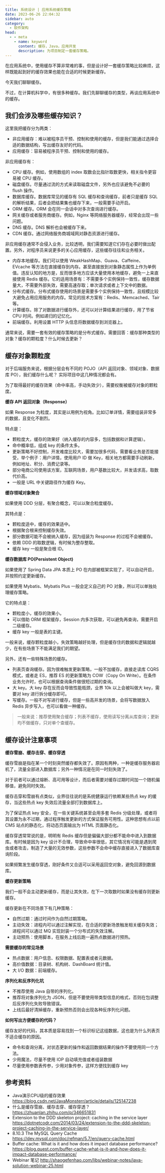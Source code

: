 ```yaml
---
title: 系统设计 | 应用系统缓存策略
date: 2023-06-26 22:04:32
sidebar: auto
category: 
  - 软件架构
head:
  - - meta
    - name: keyword
      content: 缓存，Java，应用开发 
      description: 为项目制定一套缓存策略。
---
```


在应用系统中，使用缓存不算非常难的事，但是设计好一套缓存策略比较麻烦，这样既能起到好的缓存效果也能在合适的时候更新缓存。

今天我们聊聊缓存。

不过，在计算机科学中，有很多种缓存。我们先聊聊缓存的类型，再谈应用系统中的缓存。

## 我们会涉及哪些缓存知识？

这里我把缓存分为两类： 

- 非应用缓存：难以被程序员干预、控制和使用的缓存，但是我们能通过选择合适的数据结构，写出缓存友好的代码。
- 应用缓存：容易被程序员干预、控制和使用的缓存。

非应用缓存有：

- CPU 缓存。例如，使用数组的 index 取数会比指针取数更快，相关指令更容易被 CPU 缓存。
- 磁盘缓存。尽量通过流的方式来读取磁盘文件，另外也应该避免不必要的 flush 操作。
- 数据库缓存。数据库常见的缓存有 SQL 缓存和查询缓存，前者只是缓存 SQL 的解析结果，后者会把结果集也缓存下来，一般需要手动开启。
- ORM 缓存。ORM 会在同一会话中对多次查询进行缓存。
- 网关缓存或者服务商缓存。例如，Nginx 等网络服务器缓存，经常会出现一些问题。
- DNS 缓存。DNS 解析也会被缓存下来。
- CDN 缓存。通过网络服务商城域网对静态资源进行缓存。

非应用缓存通常不会侵入业务，比较透明，我们需要知道它们存在必要时做出配置。另外，对程序员来说更多的关心应用缓存，这些缓存往往和业务相关。

- 内存本地缓存。我们可以使用 WeakHashMap、Guava、Caffeine、EVcache 等方法在直接缓存到内存。甚至直接放到对象静态属性上作为单例值。违反认知的地方是，反而很多地方应该大量使用本地缓存，避免一上来直接使用 Redis 缓存。它的适用场景有：不需要多个实例保持一致性，缓存数据量大，不需要外部失效，需要高速存取；单次请求或者上下文中的数据。
- 分布式缓存。分布式缓存使用的场景是需要多个实例保持一致性，且规模比较大避免占用应用服务的内存。常见的技术方案有：Redis、Memcached、Tair等。
- 计算缓存。除了对数据进行缓存外，还可以对计算结果进行缓存，用了节省 CPU 时间。例如递归的记忆化。
- 前端缓存。利用设置 HTTP 头信息将数据缓存到浏览器上。

通常来说，需要一套有效的缓存策略的是分布式缓存。需要回答：缓存那种类型的对象？缓存的颗粒度？什么时候去更新？

## 缓存对象颗粒度

对于后端服务来说，根据分层会有不同的 POJO（API 返回对象、领域对象、数据库 PO），我们缓存什么呢？ 实际项目中这几种情况都会有。

为了取得最好的缓存效果（命中率高，手动失效少），需要权衡被缓存对象的颗粒度。


**缓存 API 返回对象（Response）**

如果 Response 为粒度，其实是以用例为视角。比如订单详情，需要组装非常多的数据，且变化不剧烈。

特点是：

- 颗粒度大，缓存的效果好（纳入缓存的内容多，包括数据和计算逻辑）。
- 命中概率低，组成 key 的条件太多。
- 更新策略不好控制，开发难度比较大，需要加很多代码，需要看业务是否能接受，举个例子：用户详情，使用用户 ID 做 Key，相关地方都需要手动刷新，例如地址、积分、消费记录等。
- 部分电商公司使用该方案，互联网场景，用户基数比较大，并发请求高，取数代价高。
- 一般是 URL 中关键路径作为缓存 Key。

**缓存领域对象聚合**

如果使用 DDD 分层，有聚合概念，可以以聚合粒度缓存。

其特点是： 

- 颗粒度适中，缓存的效果适中。
- 根据聚合根来控制缓存失效。
- 部分数据可能不会被纳入缓存，因为组装为 Response 的过程不会被缓存。
- 依赖 DDD 的取数逻辑，有时候为整存整取。
- 缓存 key 一般是聚合根 ID。


**缓存数据库 PO(Persistent Object)**

如果使用了 Spring Data JPA 本质上 PO 在内部被框架实现了，可以自动开启，并按照约定更新缓存。

如果使用 Mybatis、Mybatis Plus 一般会定义自己的 PO 对象，所以可以单独处理缓存策略。

它的特点是： 

- 颗粒度小，缓存的效果小。
- 可以借助 ORM 框架缓存，Session 内多次获取，可以避免再查询，需要开启二级缓存。
- 缓存 key 一般是表的主键。

一般来说，缓存颗粒度越小，失效策略越好处理，但是缓存住的数据和逻辑就越少，在有些场景下不能满足我们的期望。

另外，还有一些特殊场景的缓存。

- 列表页查询缓存。因为很难触发更新策略，一般不加缓存，直接走读库 CQRS 模式，或者走 ES，推荐 ES 的更新策略为 COW（Copy On Write）。在条件业务允许时，也可以根据查询条件做很短过期的查询。
- 大 key。大 key 存在反而会导致性能瓶颈，业界 10k 以上会被叫做大 key，需要对 key 进行拆分缓存即可。
- 写缓存。一般不对写进行缓存，但是一些高并发的场景，会将写数据放入 Redis 异步写入，也可以看做一种缓存。

> 一般来说：推荐使用聚合缓存；列表不缓存，使用读写分离从库查询；更新均不做缓存，只对单个查缓存。

## 缓存设计注意事项


**缓存雪崩、缓存击穿、缓存穿透**

缓存雪崩是指在某一个时刻突然缓存都失效了。原因有两种，一种是缓存服务器宕机了，流量全部进入数据库；另外一种情况是在同一时刻失效了。

对于前者可以通过熔断、高可用等设计，而后者需要对缓存过期时间加一个随机偏移值，避免同时失效。

缓存击穿和雪崩有点类似，业界往往说的是系统健康运行依赖某些热点 key 的缓存，当这些热点 key 失效后流量全部打到数据库上。

为了保证热点 key 安全，在一些关键系统甚至会用多套 Redis 分级处理，或者将其设置为永不过期，通过程序触发更新的方式保证服务可用性。这种思想有点以前 CMS 站点的静态化，将动态页面输出为 HTML 页面静态化。

缓存穿透常常说的是，明明有 Redis 缓存但是偏偏大部分都不能命中进入到数据库。有时候是因为 key 设计不合理，导致命中率很低，其它情况有可能是遇到爬虫或者攻击，制造了大量的无效参数，这些参数不会命中缓存直接进入了数据库查询阶段。

如果频繁发生缓存穿透，刚好条件又合适可以采用返回空对象，避免回源到数据库。

**缓存更新策略**

我们一般不会主动更新缓存，而是让其失效，在下一次取数时如果没有缓存则更新缓存。

缓存更新在不同场景下有几种策略：

- 自然过期：通过时间作为自然过期策略。
- 主动失效：进程内可以通过注解实现，在合适的更新场景触发相关缓存失效；进程间可以通过 MQ 实现封装一个分布式的失效注解。
- 主动预热：使用脚本，在服务上线后跑一遍热点数据进行预热。

**需要缓存的常见场景**

- 热点数据：用户信息、权限数据、配置表或者元数据。 
- 高价值数据：目录树、机构树、DashBoard 统计值。
- 大 I/O 数据：前端缓存。

**序列化和反序列化坑**

- 不推荐使用 Java 自带的序列化。
- 推荐将对象序列化为 JSON，但是不要使用带类型信息的格式，否则在包调整后反序列化失败导致错误。
- 上线后最好清掉缓存，重新预热否则会出现各种反序列化问题。

**如何写出方便缓存的代码？**

缓存友好的代码，其本质是容易找到一个标识标记这组数据，这也是为什么列表页不适合缓存的原因。

- 命令和查询分离，对状态更新的操作和返回数据结果的操作不要使用同一个方法。
- 少用魔法，尽量不使用 IOP 自动填充值或者组装数据
- 尽量使用参数表传参，少用对象传参，这样方便找到缓存 key

## 参考资料

- Java演示CPU级的缓存效果 https://blog.csdn.net/JavaMonsterr/article/details/125147238
- 什么是缓存雪崩、缓存击穿、缓存穿透？https://zhuanlan.zhihu.com/p/346651831
- Extension to the DDD skeleton project: caching in the service layer https://dotnetcodr.com/2014/03/24/extension-to-the-ddd-skeleton-project-caching-in-the-service-layer/
- 8.10.3 The MySQL Query Cache https://dev.mysql.com/doc/refman/5.7/en/query-cache.html
- Buffer cache: What is it and how does it impact database performance? https://blog.quest.com/buffer-cache-what-is-it-and-how-does-it-impact-database-performance/
- Webinar 笔记 http://shaogefenhao.com/libs/webinar-notes/java-solution-webinar-25.html
